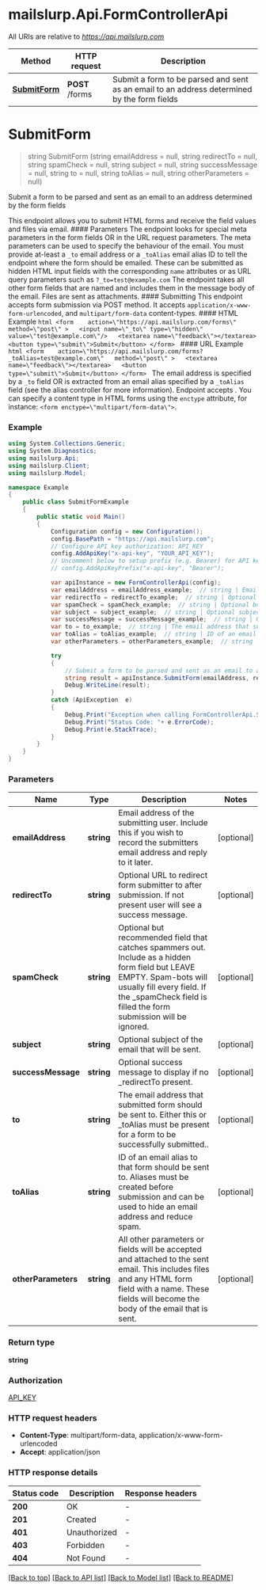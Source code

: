 # mailslurp.Api.FormControllerApi

All URIs are relative to *https://api.mailslurp.com*

Method | HTTP request | Description
------------- | ------------- | -------------
[**SubmitForm**](FormControllerApi.md#submitform) | **POST** /forms | Submit a form to be parsed and sent as an email to an address determined by the form fields


<a name="submitform"></a>
# **SubmitForm**
> string SubmitForm (string emailAddress = null, string redirectTo = null, string spamCheck = null, string subject = null, string successMessage = null, string to = null, string toAlias = null, string otherParameters = null)

Submit a form to be parsed and sent as an email to an address determined by the form fields

This endpoint allows you to submit HTML forms and receive the field values and files via email.   #### Parameters The endpoint looks for special meta parameters in the form fields OR in the URL request parameters. The meta parameters can be used to specify the behaviour of the email.   You must provide at-least a `_to` email address or a `_toAlias` email alias ID to tell the endpoint where the form should be emailed. These can be submitted as hidden HTML input fields with the corresponding `name` attributes or as URL query parameters such as `?_to=test@example.com`  The endpoint takes all other form fields that are named and includes them in the message body of the email. Files are sent as attachments.  #### Submitting This endpoint accepts form submission via POST method. It accepts `application/x-www-form-urlencoded`, and `multipart/form-data` content-types.  #### HTML Example ```html <form    action=\"https://api.mailslurp.com/forms\"   method=\"post\" >   <input name=\"_to\" type=\"hidden\" value=\"test@example.com\"/>   <textarea name=\"feedback\"></textarea>   <button type=\"submit\">Submit</button> </form> ```  #### URL Example ```html <form    action=\"https://api.mailslurp.com/forms?_toAlias=test@example.com\"   method=\"post\" >   <textarea name=\"feedback\"></textarea>   <button type=\"submit\">Submit</button> </form> ```    The email address is specified by a `_to` field OR is extracted from an email alias specified by a `_toAlias` field (see the alias controller for more information).  Endpoint accepts .  You can specify a content type in HTML forms using the `enctype` attribute, for instance: `<form enctype=\"multipart/form-data\">`.  

### Example
```csharp
using System.Collections.Generic;
using System.Diagnostics;
using mailslurp.Api;
using mailslurp.Client;
using mailslurp.Model;

namespace Example
{
    public class SubmitFormExample
    {
        public static void Main()
        {
            Configuration config = new Configuration();
            config.BasePath = "https://api.mailslurp.com";
            // Configure API key authorization: API_KEY
            config.AddApiKey("x-api-key", "YOUR_API_KEY");
            // Uncomment below to setup prefix (e.g. Bearer) for API key, if needed
            // config.AddApiKeyPrefix("x-api-key", "Bearer");

            var apiInstance = new FormControllerApi(config);
            var emailAddress = emailAddress_example;  // string | Email address of the submitting user. Include this if you wish to record the submitters email address and reply to it later. (optional) 
            var redirectTo = redirectTo_example;  // string | Optional URL to redirect form submitter to after submission. If not present user will see a success message. (optional) 
            var spamCheck = spamCheck_example;  // string | Optional but recommended field that catches spammers out. Include as a hidden form field but LEAVE EMPTY. Spam-bots will usually fill every field. If the _spamCheck field is filled the form submission will be ignored. (optional) 
            var subject = subject_example;  // string | Optional subject of the email that will be sent. (optional) 
            var successMessage = successMessage_example;  // string | Optional success message to display if no _redirectTo present. (optional) 
            var to = to_example;  // string | The email address that submitted form should be sent to. Either this or _toAlias must be present for a form to be successfully submitted.. (optional) 
            var toAlias = toAlias_example;  // string | ID of an email alias to that form should be sent to. Aliases must be created before submission and can be used to hide an email address and reduce spam. (optional) 
            var otherParameters = otherParameters_example;  // string | All other parameters or fields will be accepted and attached to the sent email. This includes files and any HTML form field with a name. These fields will become the body of the email that is sent. (optional) 

            try
            {
                // Submit a form to be parsed and sent as an email to an address determined by the form fields
                string result = apiInstance.SubmitForm(emailAddress, redirectTo, spamCheck, subject, successMessage, to, toAlias, otherParameters);
                Debug.WriteLine(result);
            }
            catch (ApiException  e)
            {
                Debug.Print("Exception when calling FormControllerApi.SubmitForm: " + e.Message );
                Debug.Print("Status Code: "+ e.ErrorCode);
                Debug.Print(e.StackTrace);
            }
        }
    }
}
```

### Parameters

Name | Type | Description  | Notes
------------- | ------------- | ------------- | -------------
 **emailAddress** | **string**| Email address of the submitting user. Include this if you wish to record the submitters email address and reply to it later. | [optional] 
 **redirectTo** | **string**| Optional URL to redirect form submitter to after submission. If not present user will see a success message. | [optional] 
 **spamCheck** | **string**| Optional but recommended field that catches spammers out. Include as a hidden form field but LEAVE EMPTY. Spam-bots will usually fill every field. If the _spamCheck field is filled the form submission will be ignored. | [optional] 
 **subject** | **string**| Optional subject of the email that will be sent. | [optional] 
 **successMessage** | **string**| Optional success message to display if no _redirectTo present. | [optional] 
 **to** | **string**| The email address that submitted form should be sent to. Either this or _toAlias must be present for a form to be successfully submitted.. | [optional] 
 **toAlias** | **string**| ID of an email alias to that form should be sent to. Aliases must be created before submission and can be used to hide an email address and reduce spam. | [optional] 
 **otherParameters** | **string**| All other parameters or fields will be accepted and attached to the sent email. This includes files and any HTML form field with a name. These fields will become the body of the email that is sent. | [optional] 

### Return type

**string**

### Authorization

[API_KEY](../README.md#API_KEY)

### HTTP request headers

 - **Content-Type**: multipart/form-data, application/x-www-form-urlencoded
 - **Accept**: application/json

### HTTP response details
| Status code | Description | Response headers |
|-------------|-------------|------------------|
| **200** | OK |  -  |
| **201** | Created |  -  |
| **401** | Unauthorized |  -  |
| **403** | Forbidden |  -  |
| **404** | Not Found |  -  |

[[Back to top]](#) [[Back to API list]](../README.md#documentation-for-api-endpoints) [[Back to Model list]](../README.md#documentation-for-models) [[Back to README]](../README.md)

